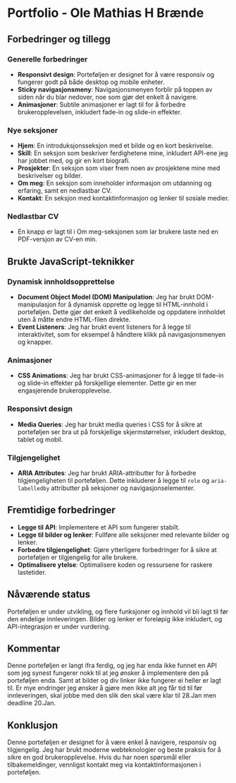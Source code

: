 # Portfolio - Ole Mathias H Brænde

## Forbedringer og tillegg

### Generelle forbedringer
- **Responsivt design**: Porteføljen er designet for å være responsiv og fungerer godt på både desktop og mobile enheter.
- **Sticky navigasjonsmeny**: Navigasjonsmenyen forblir på toppen av siden når du blar nedover, noe som gjør det enkelt å navigere.
- **Animasjoner**: Subtile animasjoner er lagt til for å forbedre brukeropplevelsen, inkludert fade-in og slide-in effekter.

### Nye seksjoner
- **Hjem**: En introduksjonsseksjon med et bilde og en kort beskrivelse.
- **Skill**: En seksjon som beskriver ferdighetene mine, inkludert API-ene jeg har jobbet med, og gir en kort biografi.
- **Prosjekter**: En seksjon som viser frem noen av prosjektene mine med beskrivelser og bilder.
- **Om meg**: En seksjon som inneholder informasjon om utdanning og erfaring, samt en nedlastbar CV.
- **Kontakt**: En seksjon med kontaktinformasjon og lenker til sosiale medier.

### Nedlastbar CV
- En knapp er lagt til i Om meg-seksjonen som lar brukere laste ned en PDF-versjon av CV-en min.

## Brukte JavaScript-teknikker

### Dynamisk innholdsopprettelse
- **Document Object Model (DOM) Manipulation**: Jeg har brukt DOM-manipulasjon for å dynamisk opprette og legge til HTML-innhold i porteføljen. Dette gjør det enkelt å vedlikeholde og oppdatere innholdet uten å måtte endre HTML-filen direkte.
- **Event Listeners**: Jeg har brukt event listeners for å legge til interaktivitet, som for eksempel å håndtere klikk på navigasjonsmenyen og knapper.

### Animasjoner
- **CSS Animations**: Jeg har brukt CSS-animasjoner for å legge til fade-in og slide-in effekter på forskjellige elementer. Dette gir en mer engasjerende brukeropplevelse.

### Responsivt design
- **Media Queries**: Jeg har brukt media queries i CSS for å sikre at porteføljen ser bra ut på forskjellige skjermstørrelser, inkludert desktop, tablet og mobil.

### Tilgjengelighet
- **ARIA Attributes**: Jeg har brukt ARIA-attributter for å forbedre tilgjengeligheten til porteføljen. Dette inkluderer å legge til `role` og `aria-labelledby` attributter på seksjoner og navigasjonselementer.

## Fremtidige forbedringer
- **Legge til API**: Implementere et API som fungerer stabilt.
- **Legge til bilder og lenker**: Fullføre alle seksjoner med relevante bilder og lenker.
- **Forbedre tilgjengelighet**: Gjøre ytterligere forbedringer for å sikre at porteføljen er tilgjengelig for alle brukere.
- **Optimalisere ytelse**: Optimalisere koden og ressursene for raskere lastetider.

## Nåværende status
Porteføljen er under utvikling, og flere funksjoner og innhold vil bli lagt til før den endelige innleveringen. Bilder og lenker er foreløpig ikke inkludert, og API-integrasjon er under vurdering.

## Kommentar
Denne porteføljen er langt ifra ferdig, og jeg har enda ikke funnet en API som jeg synest fungerer nokk til at jeg ønsker å implementere den på porteføljen enda. Samt at bilder og div linker ikke fungerer ei heller er lagt til. Er mye endringer jeg ønsker å gjøre men ikke alt jeg får tid til før innleveringen, skal jobbe med den slik den skal være klar til 28.Jan men deadline 20.Jan.

## Konklusjon
Denne porteføljen er designet for å være enkel å navigere, responsiv og tilgjengelig. Jeg har brukt moderne webteknologier og beste praksis for å sikre en god brukeropplevelse. Hvis du har noen spørsmål eller tilbakemeldinger, vennligst kontakt meg via kontaktinformasjonen i porteføljen.